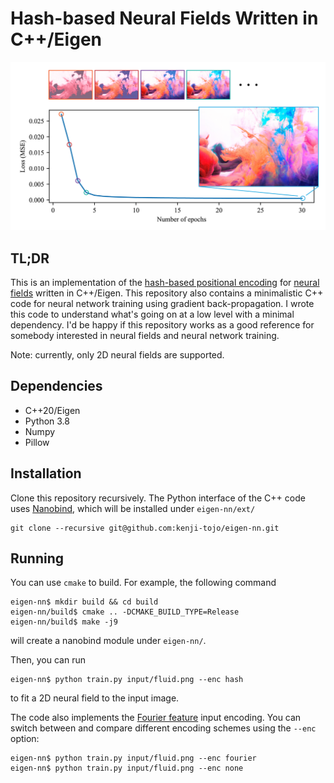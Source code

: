 # Hash-based Neural Fields Written in C++/Eigen

![](fig/loss.png)

## TL;DR
This is an implementation of the [hash-based positional encoding](https://nvlabs.github.io/instant-ngp/) for [neural fields](https://neuralfields.cs.brown.edu/) written in C++/Eigen.
This repository also contains a minimalistic C++ code for neural network training using gradient back-propagation.
I wrote this code to understand what's going on at a low level with a minimal dependency. I'd be happy if this repository works as a good reference for somebody interested in neural fields and neural network training.

Note: currently, only 2D neural fields are supported.

## Dependencies
- C++20/Eigen
- Python 3.8
- Numpy
- Pillow

## Installation
Clone this repository recursively. The Python interface of the C++ code uses [Nanobind](https://github.com/wjakob/nanobind), which will be installed under ```eigen-nn/ext/```
```
git clone --recursive git@github.com:kenji-tojo/eigen-nn.git
```

## Running
You can use ```cmake``` to build. For example, the following command
```
eigen-nn$ mkdir build && cd build
eigen-nn/build$ cmake .. -DCMAKE_BUILD_TYPE=Release
eigen-nn/build$ make -j9
```
will create a nanobind module under ```eigen-nn/```.

Then, you can run
```
eigen-nn$ python train.py input/fluid.png --enc hash
```
to fit a 2D neural field to the input image.

The code also implements the [Fourier feature](https://bmild.github.io/fourfeat/) input encoding. You can switch between and compare different encoding schemes using the ```--enc``` option:
```
eigen-nn$ python train.py input/fluid.png --enc fourier
eigen-nn$ python train.py input/fluid.png --enc none
```